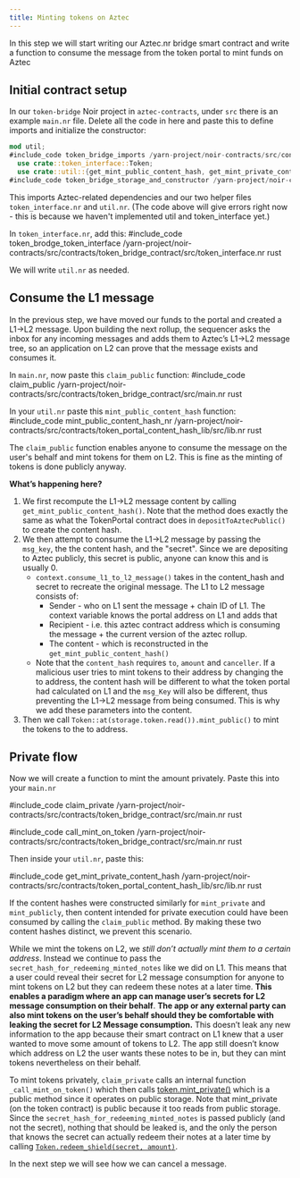 ```yaml
---
title: Minting tokens on Aztec
---
```


In this step we will start writing our Aztec.nr bridge smart contract and write a function to consume the message from the token portal to mint funds on Aztec

## Initial contract setup

In our `token-bridge` Noir project in `aztec-contracts`, under `src` there is an example `main.nr` file. Delete all the code in here and paste this to define imports and initialize the constructor:

```rust
mod util;
#include_code token_bridge_imports /yarn-project/noir-contracts/src/contracts/token_bridge_contract/src/main.nr raw
  use crate::token_interface::Token;
  use crate::util::{get_mint_public_content_hash, get_mint_private_content_hash, get_withdraw_content_hash};
#include_code token_bridge_storage_and_constructor /yarn-project/noir-contracts/src/contracts/token_bridge_contract/src/main.nr raw
```

This imports Aztec-related dependencies and our two helper files `token_interface.nr` and `util.nr`.
(The code above will give errors right now - this is because we haven't implemented util and token_interface yet.)

In `token_interface.nr`, add this:
#include_code token_brodge_token_interface /yarn-project/noir-contracts/src/contracts/token_bridge_contract/src/token_interface.nr rust

We will write `util.nr` as needed.

## Consume the L1 message

In the previous step, we have moved our funds to the portal and created a L1->L2 message. Upon building the next rollup, the sequencer asks the inbox for any incoming messages and adds them to Aztec’s L1->L2 message tree, so an application on L2 can prove that the message exists and consumes it.

In `main.nr`, now paste this `claim_public` function:
#include_code claim_public /yarn-project/noir-contracts/src/contracts/token_bridge_contract/src/main.nr rust

In your `util.nr` paste this `mint_public_content_hash` function:
#include_code mint_public_content_hash_nr /yarn-project/noir-contracts/src/contracts/token_portal_content_hash_lib/src/lib.nr rust

The `claim_public` function enables anyone to consume the message on the user's behalf and mint tokens for them on L2. This is fine as the minting of tokens is done publicly anyway.

**What’s happening here?**

1. We first recompute the L1->L2 message content by calling `get_mint_public_content_hash()`. Note that the method does exactly the same as what the TokenPortal contract does in `depositToAztecPublic()` to create the content hash.
2. We then attempt to consume the L1->L2 message by passing the `msg_key`, the the content hash, and the "secret". Since we are depositing to Aztec publicly, this secret is public, anyone can know this and is usually 0.
   - `context.consume_l1_to_l2_message()` takes in the content_hash and secret to recreate the original message. The L1 to L2 message consists of:
     - Sender - who on L1 sent the message + chain ID of L1. The context variable knows the portal address on L1 and adds that
     - Recipient - i.e. this aztec contract address which is consuming the message + the current version of the aztec rollup.
     - The content - which is reconstructed in the `get_mint_public_content_hash()`
   - Note that the `content_hash` requires `to`, `amount` and `canceller`. If a malicious user tries to mint tokens to their address by changing the to address, the content hash will be different to what the token portal had calculated on L1 and the `msg_Key` will also be different, thus preventing the L1->L2 message from being consumed. This is why we add these parameters into the content.
3. Then we call `Token::at(storage.token.read()).mint_public()` to mint the tokens to the to address.

## Private flow

Now we will create a function to mint the amount privately. Paste this into your `main.nr`

#include_code claim_private /yarn-project/noir-contracts/src/contracts/token_bridge_contract/src/main.nr rust

#include_code call_mint_on_token /yarn-project/noir-contracts/src/contracts/token_bridge_contract/src/main.nr rust

Then inside your `util.nr`, paste this:

#include_code get_mint_private_content_hash /yarn-project/noir-contracts/src/contracts/token_portal_content_hash_lib/src/lib.nr rust

If the content hashes were constructed similarly for `mint_private` and `mint_publicly`, then content intended for private execution could have been consumed by calling the `claim_public` method. By making these two content hashes distinct, we prevent this scenario.

While we mint the tokens on L2, we _still don’t actually mint them to a certain address_. Instead we continue to pass the `secret_hash_for_redeeming_minted_notes` like we did on L1. This means that a user could reveal their secret for L2 message consumption for anyone to mint tokens on L2 but they can redeem these notes at a later time. **This enables a paradigm where an app can manage user’s secrets for L2 message consumption on their behalf**. **The app or any external party can also mint tokens on the user’s behalf should they be comfortable with leaking the secret for L2 Message consumption.** This doesn’t leak any new information to the app because their smart contract on L1 knew that a user wanted to move some amount of tokens to L2. The app still doesn’t know which address on L2 the user wants these notes to be in, but they can mint tokens nevertheless on their behalf.

To mint tokens privately, `claim_private` calls an internal function `_call_mint_on_token()` which then calls [token.mint_private()](../writing_token_contract.md#mint_private) which is a public method since it operates on public storage. Note that mint_private (on the token contract) is public because it too reads from public storage. Since the `secret_hash_for_redeeming_minted_notes` is passed publicly (and not the secret), nothing that should be leaked is, and the only the person that knows the secret can actually redeem their notes at a later time by calling [`Token.redeem_shield(secret, amount)`](../writing_token_contract.md#redeem_shield).

In the next step we will see how we can cancel a message.

